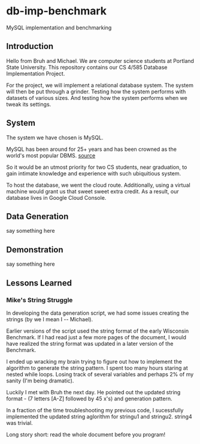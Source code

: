 # db-imp-benchmark

MySQL implementation and benchmarking

## Introduction

Hello from Bruh and Michael. We are computer science students at Portland State University. This repository contains our CS 4/585 Database Implementation Project.

For the project, we will implement a relational database system. The system will then be put through a grinder. Testing how the system performs with datasets of various sizes. And testing how the system performs when we tweak its settings.

## System

The system we have chosen is MySQL.

MySQL has been around for 25+ years and has been crowned as the world's most popular DBMS. [source](https://community.idera.com/database-tools/blog/b/community_blog/posts/why-is-mysql-so-popular#:~:text=MySQL%20has%20emerged%20as%20the,such%20as%20MongoDB%20and%20PostgreSQL.)

So it would be an utmost priority for two CS students, near graduation, to gain intimate knowledge and experience with such ubiquitious system.

To host the database, we went the cloud route. Additionally, using a virtual machine would grant us that sweet sweet extra credit. As a result, our database lives in Google Cloud Console.

## Data Generation

say something here

## Demonstration

say something here

## Lessons Learned

### Mike's String Struggle

In developing the data generation script, we had some issues creating the strings (by we I mean I -- Michael).

Earlier versions of the script used the string format of the early Wisconsin Benchmark. If I had read just a few more pages of the document, I would have realized the string format was updated in a later version of the Benchmark.

I ended up wracking my brain trying to figure out how to implement the algorithm to generate the string pattern. I spent too many hours staring at nested while loops. Losing track of several variables and perhaps 2% of my sanity (I'm being dramatic).

Luckily I met with Bruh the next day. He pointed out the updated string format - (7 letters [A-Z] followed by 45 x's) and generation pattern.

In a fraction of the time troubleshooting my previous code, I sucessfully implemented the updated string aglorithm for stringu1 and stringu2. string4 was trivial.

Long story short: read the whole document before you program!
